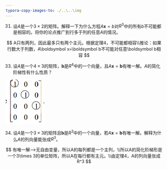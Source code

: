 ```yaml
---
typora-copy-images-to: ./..\..\img
---
```


31. 设$A$是一个$3\times2$的矩阵。解释一下为什么方程$A\boldsymbol x=b$对$R^3$中的所有$b$不可能都是相容的。将你的论点推广到行多于列的任意$A$的情况。

$$
A只有两列，因此最多只有两个主元。根据定理4，不可能都相容\\推论：如果行数大于列数，A\boldsymbol x=\boldsymbol b不可能对任意\boldsymbol b相容
$$



33. 设$A$是一个$4\times3$的矩阵，$\boldsymbol b$是$R^4$中的一个向量，且$A\boldsymbol x=\boldsymbol b$有唯一解。$A$的简化阶梯性有什么性质？

![image-20230112204309832](../../img/image-20230112204309832.png)



34. 设$A$是一个$3\times 3$的矩阵且$\boldsymbol b$是$R^3$中的一个向量，若$A\boldsymbol x=\boldsymbol b$有唯一解。解释为什么$A$的列向量能张成$R^3$。

$$
有唯一解-->无自由变量，所以A的每列都是一个主列，\\所以A的简化阶梯形是一个3\times 3的单位矩阵，所以A在每行都有主元。\\由定理4，A的列向量张成R^3
$$





























































